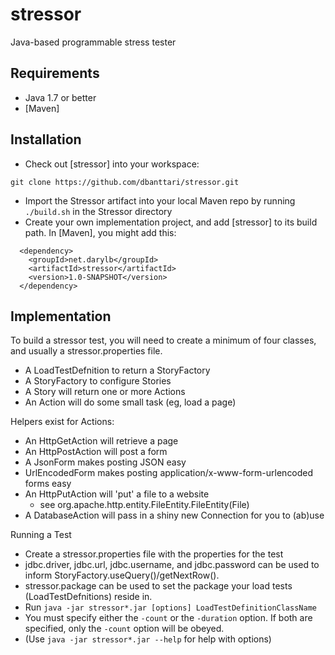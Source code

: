 # stressor
Java-based programmable stress tester

Requirements
------------
- Java 1.7 or better
- [Maven]

Installation
------------
- Check out [stressor] into your workspace:
```
git clone https://github.com/dbanttari/stressor.git
```
- Import the Stressor artifact into your local Maven repo by running `./build.sh` in the Stressor directory
- Create your own implementation project, and add [stressor] to its build path.  In [Maven], you might add this:
```
  <dependency>
    <groupId>net.darylb</groupId>
    <artifactId>stressor</artifactId>
    <version>1.0-SNAPSHOT</version>
  </dependency>
```

Implementation
--------------
To build a stressor test, you will need to create a minimum of four classes, and usually a stressor.properties file.
- A LoadTestDefnition to return a StoryFactory
- A StoryFactory to configure Stories
- A Story will return one or more Actions
- An Action will do some small task (eg, load a page)

Helpers exist for Actions:
- An HttpGetAction will retrieve a page
- An HttpPostAction will post a form
 - A JsonForm makes posting JSON easy
 - UrlEncodedForm makes posting application/x-www-form-urlencoded forms easy
- An HttpPutAction will 'put' a file to a website
  - see org.apache.http.entity.FileEntity.FileEntity(File)
- A DatabaseAction will pass in a shiny new Connection for you to (ab)use

Running a Test
- Create a stressor.properties file with the properties for the test
 - jdbc.driver, jdbc.url, jdbc.username, and jdbc.password can be used to inform StoryFactory.useQuery()/getNextRow().
 - stressor.package can be used to set the package your load tests (LoadTestDefnitions) reside in.
- Run `java -jar stressor*.jar [options] LoadTestDefinitionClassName`
- You must specify either the `-count` or the `-duration` option.  If both are specified, only the `-count` option will be obeyed.
- (Use `java -jar stressor*.jar --help` for help with options)
